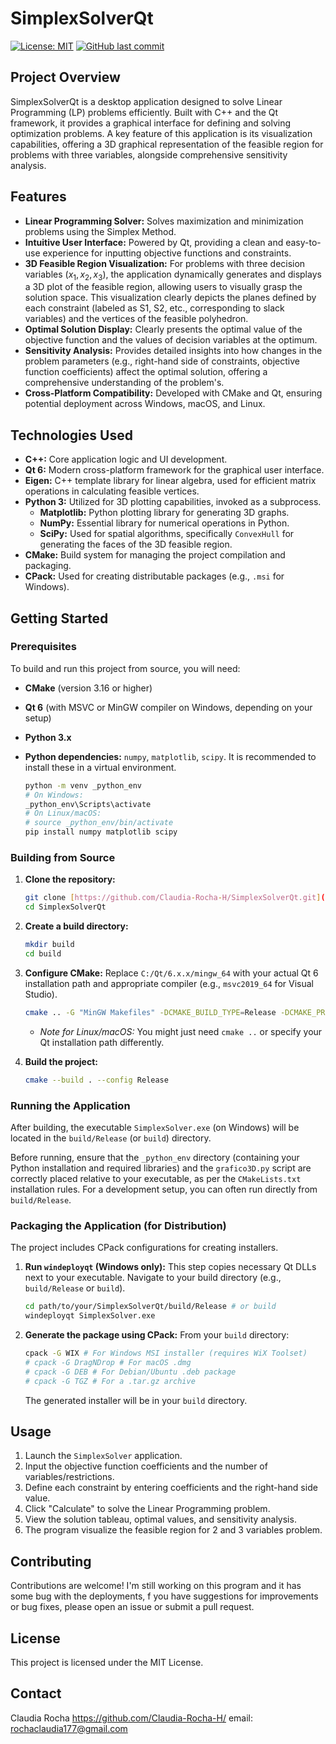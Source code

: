 # SimplexSolverQt

[![License: MIT](https://img.shields.io/badge/License-MIT-yellow.svg)](LICENSE)
[![GitHub last commit](https://img.shields.io/github/last-commit/Claudia-Rocha-H/SimplexSolverQt)](https://github.com/Claudia-Rocha-H/SimplexSolverQt/commits/main)

## Project Overview

SimplexSolverQt is a  desktop application designed to solve Linear Programming (LP) problems efficiently. Built with C++ and the Qt framework, it provides a graphical interface for defining and solving optimization problems. A key feature of this application is its  visualization capabilities, offering a 3D graphical representation of the feasible region for problems with three variables, alongside comprehensive sensitivity analysis.

## Features

* **Linear Programming Solver:** Solves maximization and minimization problems using the Simplex Method.
* **Intuitive User Interface:** Powered by Qt, providing a clean and easy-to-use experience for inputting objective functions and constraints.
* **3D Feasible Region Visualization:** For problems with three decision variables ($x_1, x_2, x_3$), the application dynamically generates and displays a 3D plot of the feasible region, allowing users to visually grasp the solution space. This visualization clearly depicts the planes defined by each constraint (labeled as S1, S2, etc., corresponding to slack variables) and the vertices of the feasible polyhedron.
* **Optimal Solution Display:** Clearly presents the optimal value of the objective function and the values of decision variables at the optimum.
* **Sensitivity Analysis:** Provides detailed insights into how changes in the problem parameters (e.g., right-hand side of constraints, objective function coefficients) affect the optimal solution, offering a comprehensive understanding of the problem's.
* **Cross-Platform Compatibility:** Developed with CMake and Qt, ensuring potential deployment across Windows, macOS, and Linux.

## Technologies Used

* **C++:** Core application logic and UI development.
* **Qt 6:** Modern cross-platform framework for the graphical user interface.
* **Eigen:** C++ template library for linear algebra, used for efficient matrix operations in calculating feasible vertices.
* **Python 3:** Utilized for 3D plotting capabilities, invoked as a subprocess.
    * **Matplotlib:** Python plotting library for generating 3D graphs.
    * **NumPy:** Essential library for numerical operations in Python.
    * **SciPy:** Used for spatial algorithms, specifically `ConvexHull` for generating the faces of the 3D feasible region.
* **CMake:** Build system for managing the project compilation and packaging.
* **CPack:** Used for creating distributable packages (e.g., `.msi` for Windows).

## Getting Started

### Prerequisites

To build and run this project from source, you will need:

* **CMake** (version 3.16 or higher)
* **Qt 6** (with MSVC or MinGW compiler on Windows, depending on your setup)
* **Python 3.x**
* **Python dependencies:** `numpy`, `matplotlib`, `scipy`. It is recommended to install these in a virtual environment.

    ```bash
    python -m venv _python_env
    # On Windows:
    _python_env\Scripts\activate 
    # On Linux/macOS:
    # source _python_env/bin/activate 
    pip install numpy matplotlib scipy
    ```

### Building from Source

1.  **Clone the repository:**

    ```bash
    git clone [https://github.com/Claudia-Rocha-H/SimplexSolverQt.git](https://github.com/Claudia-Rocha-H/SimplexSolverQt.git)
    cd SimplexSolverQt
    ```

2.  **Create a build directory:**

    ```bash
    mkdir build
    cd build
    ```

3.  **Configure CMake:**
    Replace `C:/Qt/6.x.x/mingw_64` with your actual Qt 6 installation path and appropriate compiler (e.g., `msvc2019_64` for Visual Studio).

    ```bash
    cmake .. -G "MinGW Makefiles" -DCMAKE_BUILD_TYPE=Release -DCMAKE_PREFIX_PATH="C:/Qt/6.x.x/mingw_64"
    ```
    * *Note for Linux/macOS:* You might just need `cmake ..` or specify your Qt installation path differently.

4.  **Build the project:**

    ```bash
    cmake --build . --config Release
    ```

### Running the Application

After building, the executable `SimplexSolver.exe` (on Windows) will be located in the `build/Release` (or `build`) directory.

Before running, ensure that the `_python_env` directory (containing your Python installation and required libraries) and the `grafico3D.py` script are correctly placed relative to your executable, as per the `CMakeLists.txt` installation rules. For a development setup, you can often run directly from `build/Release`.

### Packaging the Application (for Distribution)

The project includes CPack configurations for creating installers.

1.  **Run `windeployqt` (Windows only):** This step copies necessary Qt DLLs next to your executable.
    Navigate to your build directory (e.g., `build/Release` or `build`).
    ```bash
    cd path/to/your/SimplexSolverQt/build/Release # or build
    windeployqt SimplexSolver.exe
    ```

2.  **Generate the package using CPack:**
    From your `build` directory:

    ```bash
    cpack -G WIX # For Windows MSI installer (requires WiX Toolset)
    # cpack -G DragNDrop # For macOS .dmg
    # cpack -G DEB # For Debian/Ubuntu .deb package
    # cpack -G TGZ # For a .tar.gz archive
    ```
    The generated installer will be in your `build` directory.

## Usage

1.  Launch the `SimplexSolver` application.
2.  Input the objective function coefficients and the number of variables/restrictions.
3.  Define each constraint by entering coefficients and the right-hand side value.
4.  Click "Calculate" to solve the Linear Programming problem.
5.  View the solution tableau, optimal values, and sensitivity analysis.
6.  The program visualize the feasible region for 2 and 3 variables problem.

## Contributing

Contributions are welcome! I'm still working on this program and it has some bug with the deployments, f you have suggestions for improvements or bug fixes, please open an issue or submit a pull request.

## License

This project is licensed under the MIT License.

## Contact

Claudia Rocha  https://github.com/Claudia-Rocha-H/ email: rochaclaudia177@gmail.com

